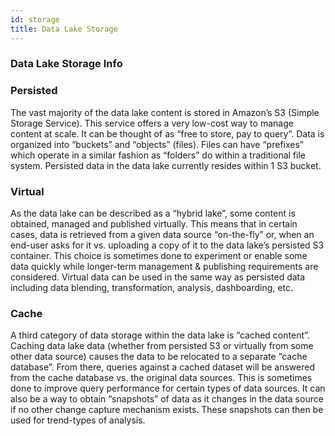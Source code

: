 ```yaml
---
id: storage
title: Data Lake Storage
---
```

### Data Lake Storage Info

### Persisted

The vast majority of the data lake content is stored in Amazon’s S3 (Simple Storage
Service).  This service offers a very low-cost way to manage content at scale.  It can be
thought of as “free to store, pay to query”.  Data is organized into “buckets” and
“objects” (files).  Files can have “prefixes” which operate in a similar fashion as “folders” do
within a traditional file system.  Persisted data in the data lake currently resides within 1 S3
bucket.


### Virtual

As the data lake can be described as a “hybrid lake”, some content is obtained, managed
and published virtually.  This means that in certain cases, data is retrieved from a given data
source “on-the-fly” or, when an end-user asks for it vs. uploading a copy of it to the data
lake’s persisted S3 container.  This choice is sometimes done to experiment or enable
some data quickly while longer-term management & publishing requirements are
considered.  Virtual data can be used in the same way as persisted data including data
blending, transformation, analysis, dashboarding, etc.

 
### Cache

A third category of data storage within the data lake is “cached content”.  Caching data lake
data (whether from persisted S3 or virtually from some other data source) causes the data
to be relocated to a separate “cache database”.  From there, queries against a cached
dataset will be answered from the cache database vs. the original data sources.  This is
sometimes done to improve query performance for certain types of data sources.  It can
also be a way to obtain “snapshots” of data as it changes in the data source if no other
change capture mechanism exists.  These snapshots can then be used for trend-types of
analysis.